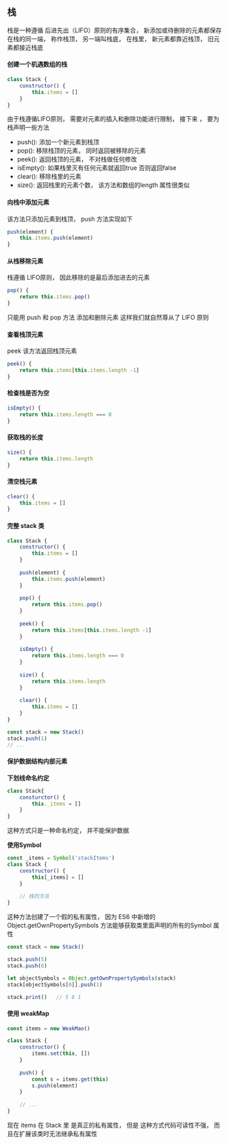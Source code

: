 ## 栈

栈是一种遵循 后进先出（LIFO）原则的有序集合， 新添加或待删除的元素都保存在栈的同一端， 称作栈顶， 另一端叫栈底， 在栈里， 新元素都靠近栈顶， 旧元素都接近栈底



#### 创建一个机遇数组的栈

``` javascript
class Stack {
    constructor() {
        this.items = []
    }
}
```

由于栈遵循LIFO原则， 需要对元素的插入和删除功能进行限制， 接下来 ， 要为栈声明一些方法

* push():  添加一个新元素到栈顶
* pop(): 移除栈顶的元素， 同时返回被移除的元素
* peek(): 返回栈顶的元素， 不对栈做任何修改
* isEmpty(): 如果栈里灭有任何元素就返回true 否则返回false
* clear(): 移除栈里的元素
* size(): 返回栈里的元素个数， 该方法和数组的length 属性很类似



#### 向栈中添加元素

该方法只添加元素到栈顶， push 方法实现如下

``` javascript
push(element) {
    this.items.push(element)
}
```



#### 从栈移除元素

栈遵循 LIFO原则， 因此移除的是最后添加进去的元素

``` javascript
pop() {
    return this.items.pop()
}
```

只能用 push 和 pop 方法 添加和删除元素  这样我们就自然尊从了  LIFO 原则



#### 查看栈顶元素

peek 该方法返回栈顶元素

``` javascript
peek() {
    return this.items[this.items.length -1]
}
```





#### 检查栈是否为空

``` javascript
isEmpty() {
    return this.items.length === 0
}
```





#### 获取栈的长度

``` javascript
size() {
    return this.items.length
}
```





#### 清空栈元素

``` javascript
clear() {
    this.items = []
}
```





#### 完整 stack 类

``` javascript
class Stack {
    constructor() {
        this.items = []
    }
    
    push(element) {
    	this.items.push(element)
	}
    
    pop() {
        return this.items.pop()
    }
    
    peek() {
        return this.items[this.items.length -1]
    }
    
    isEmpty() {
        return this.items.length === 0
    }
    
    size() {
        return this.items.length
    }
    
    clear() {
        this.items = []
    }
}

const stack = new Stack()
stack.push(1)
// ...
```





#### 保护数据结构内部元素

**下划线命名约定**

``` javascript
class Stack{
    consturctor() {
        this._items = []
    }
}
```

这种方式只是一种命名约定， 并不能保护数据



**使用Symbol**

``` javascript
const _items = Symbol('stackItems')
class Stack {
    constructor() {
        this[_items] = []
    }
    
    // 栈的方法
}
```

这种方法创建了一个假的私有属性，  因为 ES6 中新增的 Object.getOwnPropertySymbols 方法能够获取类里面声明的所有的Symbol 属性 

``` javascript
const stack = new Stack()

stack.push(5)
stack.push(6)

let objectSymbols = Object.getOwnPropertySymbols(stack)
stack[objectSymbols[0]].push(1)

stack.print()   // 5 8 1
```





#### 使用 weakMap

``` javascript
const items = new WeakMao()

class Stack {
    constructor() {
        items.set(this, [])
    }
    
    push() {
        const s = items.get(this)
        s.push(element)
    }
    
    // ...
}
```

现在  items 在 Stack 里 是真正的私有属性， 但是 这种方式代码可读性不强， 而且在扩展该类时无法继承私有属性